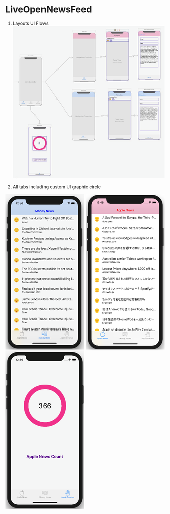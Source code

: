 # LiveOpenNewsFeed

1. Layouts UI Flows
![](images/layouts.png)

2. All tabs including custom UI graphic circle

<img src="images/tab1.png" width=250>
<img src="images/tab2.png" width=250>
<img src="images/count.png" width=250>
